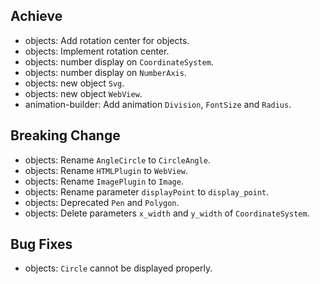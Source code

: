 ## Achieve
- objects: Add rotation center for objects.
- objects: Implement rotation center.
- objects: number display on `CoordinateSystem`.
- objects: number display on `NumberAxis`.
- objects: new object `Svg`.
- objects: new object `WebView`.
- animation-builder: Add animation `Division`, `FontSize` and `Radius`.

## Breaking Change
- objects: Rename `AngleCircle` to `CircleAngle`.
- objects: Rename `HTMLPlugin` to `WebView`.
- objects: Rename `ImagePlugin` to `Image`.
- objects: Rename parameter `displayPoint` to `display_point`.
- objects: Deprecated `Pen` and `Polygon`.
- objects: Delete parameters `x_width` and `y_width` of `CoordinateSystem`.

## Bug Fixes
- objects: `Circle` cannot be displayed properly.

